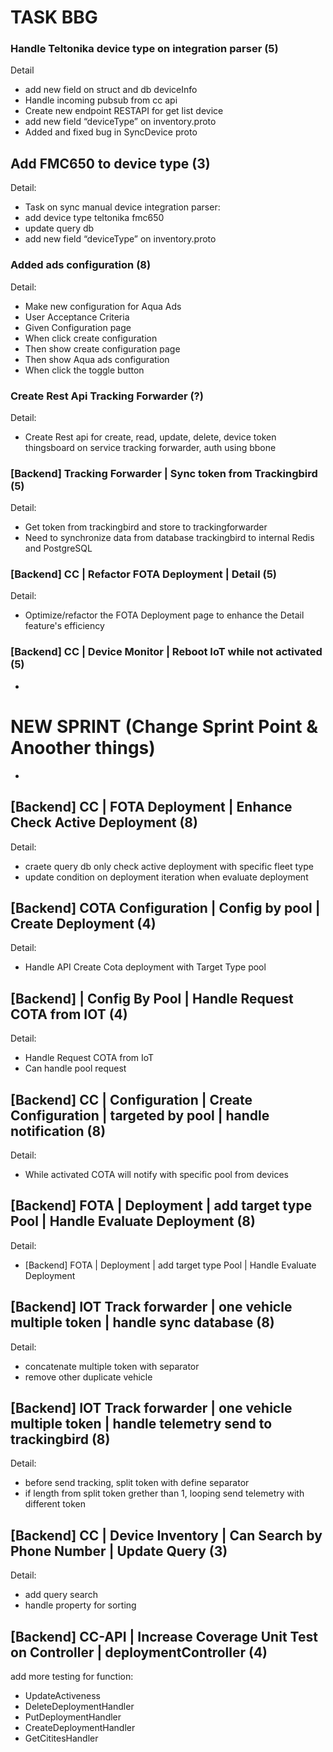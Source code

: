 # TASK BBG

### Handle Teltonika device type on integration parser (5)
Detail
- add new field on struct and db deviceInfo
- Handle incoming pubsub from cc api
- Create new endpoint RESTAPI for get list device
- add new field “deviceType” on inventory.proto
- Added and fixed bug in SyncDevice proto

## Add FMC650 to device type (3)
Detail:
- Task on sync manual device integration parser:
- add device type teltonika fmc650
- update query db
- add new field “deviceType” on inventory.proto

### Added ads configuration (8)
Detail:
- Make new configuration for Aqua Ads
- User Acceptance Criteria
- Given Configuration page 
- When click create configuration 
- Then show create configuration page 
- Then show Aqua ads configuration 
- When click the toggle button 

### Create Rest Api Tracking Forwarder (?)
Detail:
- Create Rest api for create, read, update, delete, device token thingsboard on service tracking forwarder,
auth using bbone

### [Backend] Tracking Forwarder | Sync token from Trackingbird (5)
Detail:
- Get token from trackingbird and store to trackingforwarder
- Need to synchronize data from database trackingbird to internal Redis and PostgreSQL

### [Backend] CC | Refactor FOTA Deployment | Detail (5)
Detail:
- Optimize/refactor the FOTA Deployment page to enhance the Detail feature's efficiency

### [Backend] CC | Device Monitor | Reboot IoT while not activated (5)

-
# NEW SPRINT (Change Sprint Point & Anoother things)
-

## [Backend] CC | FOTA Deployment | Enhance Check Active Deployment (8)
Detail:
- craete query db only check active deployment with specific fleet type
- update condition on deployment iteration when evaluate deployment

## [Backend] COTA Configuration | Config by pool | Create Deployment (4)
Detail:
- Handle API Create Cota deployment with Target Type pool

## [Backend] | Config By Pool | Handle Request COTA from IOT (4)
Detail:
- Handle Request COTA from IoT
- Can handle pool request

## [Backend] CC | Configuration | Create Configuration | targeted by pool | handle notification (8)
Detail:
- While activated COTA will notify with specific pool from devices

## [Backend] FOTA | Deployment | add target type Pool | Handle Evaluate Deployment (8)
Detail:
- [Backend] FOTA | Deployment | add target type Pool | Handle Evaluate Deployment

## [Backend] IOT Track forwarder | one vehicle multiple token | handle sync database (8)
Detail:
- concatenate multiple token with separator
- remove other duplicate vehicle

## [Backend] IOT Track forwarder | one vehicle multiple token | handle telemetry send to trackingbird (8)
Detail:
- before send tracking, split token with define separator
- if length from split token grether than 1, looping send telemetry with different token

## [Backend] CC | Device Inventory | Can Search by Phone Number​ | Update Query  (3)
Detail:
- add query search
- handle property for sorting

## [Backend] CC-API | Increase Coverage Unit Test on Controller |  deploymentController (4) 
add more testing for function:
- UpdateActiveness
- DeleteDeploymentHandler
- PutDeploymentHandler
- CreateDeploymentHandler
- GetCititesHandler
